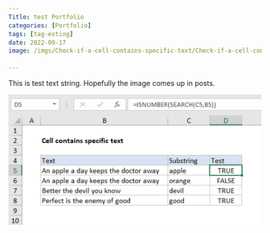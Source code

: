 ```yaml
---
Title: test Portfolio 
categories: [Portfolio]
tags: [tag-esting]
date: 2022-09-17
image: /imgs/Check-if-a-cell-contains-specific-text/Check-if-a-cell-contains-specific-text.png

---
```



This is test text string. Hopefully the image comes up in posts.


![Check-if-a-cell-contains-specific-text](/imgs/Check-if-a-cell-contains-specific-text/Check-if-a-cell-contains-specific-text.png)



